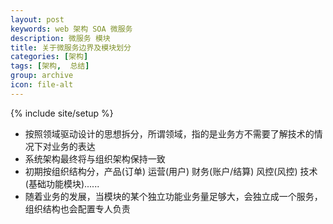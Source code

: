 ```yaml
---
layout: post
keywords: web 架构 SOA 微服务
description: 微服务 模块
title: 关于微服务边界及模块划分
categories: [架构]
tags: [架构,  总结]
group: archive
icon: file-alt
---
```

{% include site/setup %}

- 按照领域驱动设计的思想拆分，所谓领域，指的是业务方不需要了解技术的情况下对业务的表达
- 系统架构最终将与组织架构保持一致
- 初期按组织结构分，产品(订单) 运营(用户) 财务(账户/结算) 风控(风控) 技术(基础功能模块)......
- 随着业务的发展，当模块的某个独立功能业务量足够大，会独立成一个服务，组织结构也会配置专人负责
